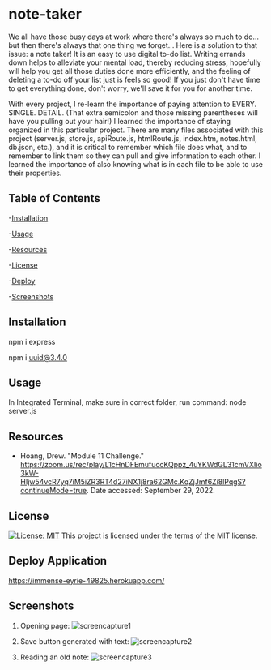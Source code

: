 # note-taker

We all have those busy days at work where there's always so much to do... but then there's always that one thing we forget... Here is a solution to that issue: a note taker! It is an easy to use digital to-do list. Writing errands down helps to alleviate your mental load, thereby reducing stress, hopefully will help you get all those duties done more efficiently, and the feeling of deleting a to-do off your list just is feels so good! If you just don't have time to get everything done, don't worry, we'll save it for you for another time.

With every project, I re-learn the importance of paying attention to EVERY. SINGLE. DETAIL. (That extra semicolon and those missing parentheses will have you pulling out your hair!) I learned the importance of staying organized in this particular project. There are many files associated with this project (server.js, store.js, apiRoute.js, htmlRoute.js, index.htm, notes.html, db.json, etc.), and it is critical to remember which file does what, and to remember to link them so they can pull and give information to each other. I learned the importance of also knowing what is in each file to be able to use their properties.

## Table of Contents

-[Installation](#installation)

-[Usage](#usage)

-[Resources](#resources)

-[License](#license)

-[Deploy](#deploy-application)

-[Screenshots](#screenshots)

## Installation

npm i express

npm i uuid@3.4.0

## Usage

In Integrated Terminal, make sure in correct folder, run command:
node server.js

## Resources

- Hoang, Drew. "Module 11 Challenge." <https://zoom.us/rec/play/L1cHnDFEmufuccKQppz_4uYKWdGL31cmVXIio3kW-HIjw54vcR7yq7iM5iZR3RT4d27iNX1j8ra62GMc.KqZjJmf6Zi8lPqgS?continueMode=true>. Date accessed: September 29, 2022.

## License

[![License: MIT](https://img.shields.io/badge/License-MIT-yellow.svg)](https://opensource.org/licenses/MIT)
This project is licensed under the terms of the MIT license.

## Deploy Application

<https://immense-eyrie-49825.herokuapp.com/>

## Screenshots

1) Opening page:
![screencapture1](https://user-images.githubusercontent.com/108099192/193375675-08742b60-d3d0-4249-9346-8a5677787d67.png)

2) Save button generated with text:
![screencapture2](https://user-images.githubusercontent.com/108099192/193375672-3575fcbb-37f9-409b-8a93-87cc05513544.png)

3) Reading an old note:
![screencapture3](https://user-images.githubusercontent.com/108099192/193375674-d3730072-9b99-48f2-9bcc-14deb5b8cad8.png)